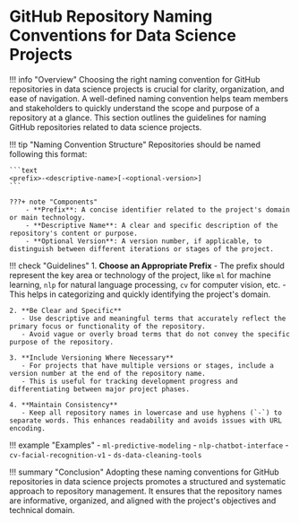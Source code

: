 # GitHub Repository Naming Conventions for Data Science Projects

!!! info "Overview"
    Choosing the right naming convention for GitHub repositories in data science projects is crucial for clarity, organization, and ease of navigation. A well-defined naming convention helps team members and stakeholders to quickly understand the scope and purpose of a repository at a glance. This section outlines the guidelines for naming GitHub repositories related to data science projects.

!!! tip "Naming Convention Structure"
    Repositories should be named following this format:

    ```text
    <prefix>-<descriptive-name>[-<optional-version>]
    ```

    ???+ note "Components"
        - **Prefix**: A concise identifier related to the project's domain or main technology.
        - **Descriptive Name**: A clear and specific description of the repository's content or purpose.
        - **Optional Version**: A version number, if applicable, to distinguish between different iterations or stages of the project.

!!! check "Guidelines"
    1. **Choose an Appropriate Prefix**
       - The prefix should represent the key area or technology of the project, like `ml` for machine learning, `nlp` for natural language processing, `cv` for computer vision, etc.
       - This helps in categorizing and quickly identifying the project's domain.

    2. **Be Clear and Specific**
       - Use descriptive and meaningful terms that accurately reflect the primary focus or functionality of the repository.
       - Avoid vague or overly broad terms that do not convey the specific purpose of the repository.

    3. **Include Versioning Where Necessary**
       - For projects that have multiple versions or stages, include a version number at the end of the repository name.
       - This is useful for tracking development progress and differentiating between major project phases.

    4. **Maintain Consistency**
       - Keep all repository names in lowercase and use hyphens (`-`) to separate words. This enhances readability and avoids issues with URL encoding.

!!! example "Examples"
    - `ml-predictive-modeling`
    - `nlp-chatbot-interface`
    - `cv-facial-recognition-v1`
    - `ds-data-cleaning-tools`

!!! summary "Conclusion"
    Adopting these naming conventions for GitHub repositories in data science projects promotes a structured and systematic approach to repository management. It ensures that the repository names are informative, organized, and aligned with the project's objectives and technical domain.